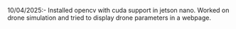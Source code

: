 10/04/2025:-
Installed opencv with cuda support in jetson nano.
Worked on drone simulation and tried to display drone parameters in a webpage.
